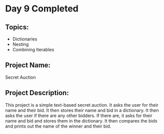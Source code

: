 # Day 9 Completed
## Topics:
- Dictionaries
- Nesting
- Combining Iterables

## Project Name:
Secret Auction

## Project Description:
This project is a simple text-based secret auction. It asks the user for their name and their bid. It then stores their name and bid in a dictionary. It then asks the user if there are any other bidders. If there are, it asks for their name and bid and stores them in the dictionary. It then compares the bids and prints out the name of the winner and their bid.